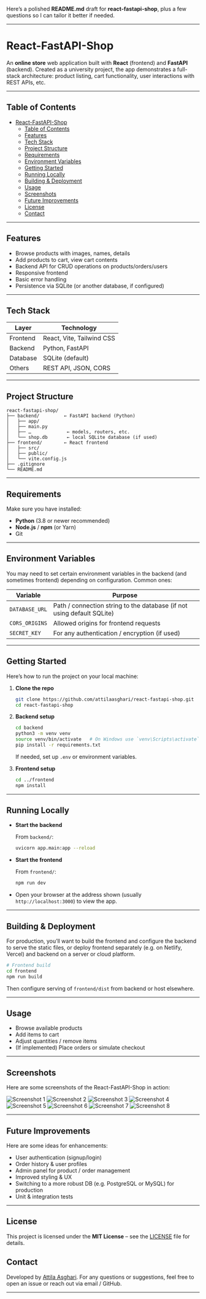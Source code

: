 Here’s a polished **README.md** draft for **react-fastapi-shop**, plus a few questions so I can tailor it better if needed.

---

# React-FastAPI-Shop

An **online store** web application built with **React** (frontend) and **FastAPI** (backend). Created as a university project, the app demonstrates a full-stack architecture: product listing, cart functionality, user interactions with REST APIs, etc.

---

## Table of Contents

- [React-FastAPI-Shop](#react-fastapi-shop)
  - [Table of Contents](#table-of-contents)
  - [Features](#features)
  - [Tech Stack](#tech-stack)
  - [Project Structure](#project-structure)
  - [Requirements](#requirements)
  - [Environment Variables](#environment-variables)
  - [Getting Started](#getting-started)
  - [Running Locally](#running-locally)
  - [Building \& Deployment](#building--deployment)
  - [Usage](#usage)
  - [Screenshots](#screenshots)
  - [Future Improvements](#future-improvements)
  - [License](#license)
  - [Contact](#contact)

---

## Features

* Browse products with images, names, details
* Add products to cart, view cart contents
* Backend API for CRUD operations on products/orders/users
* Responsive frontend
* Basic error handling
* Persistence via SQLite (or another database, if configured)

---

## Tech Stack

| Layer    | Technology                |
| -------- | ------------------------- |
| Frontend | React, Vite, Tailwind CSS |
| Backend  | Python, FastAPI           |
| Database | SQLite (default)          |
| Others   | REST API, JSON, CORS      |

---

## Project Structure

```
react-fastapi-shop/
├── backend/         ← FastAPI backend (Python)
│   ├── app/
│   ├── main.py
│   ├── …             ← models, routers, etc.
│   └── shop.db       ← local SQLite database (if used)
├── frontend/        ← React frontend
│   ├── src/
│   ├── public/
│   └── vite.config.js
├── .gitignore
└── README.md
```

---

## Requirements

Make sure you have installed:

* **Python** (3.8 or newer recommended)
* **Node.js** / **npm** (or Yarn)
* Git

---

## Environment Variables

You may need to set certain environment variables in the backend (and sometimes frontend) depending on configuration. Common ones:

| Variable       | Purpose                                                                |
| -------------- | ---------------------------------------------------------------------- |
| `DATABASE_URL` | Path / connection string to the database (if not using default SQLite) |
| `CORS_ORIGINS` | Allowed origins for frontend requests                                  |
| `SECRET_KEY`   | For any authentication / encryption (if used)                          |

---

## Getting Started

Here’s how to run the project on your local machine:

1. **Clone the repo**

   ```bash
   git clone https://github.com/attilaasghari/react-fastapi-shop.git
   cd react-fastapi-shop
   ```

2. **Backend setup**

   ```bash
   cd backend
   python3 -m venv venv
   source venv/bin/activate   # On Windows use `venv\Scripts\activate`
   pip install -r requirements.txt
   ```

   If needed, set up `.env` or environment variables.

3. **Frontend setup**

   ```bash
   cd ../frontend
   npm install
   ```

---

## Running Locally

* **Start the backend**

  From `backend/`:

  ```bash
  uvicorn app.main:app --reload
  ```

* **Start the frontend**

  From `frontend/`:

  ```bash
  npm run dev
  ```

* Open your browser at the address shown (usually `http://localhost:3000`) to view the app.

---

## Building & Deployment

For production, you’ll want to build the frontend and configure the backend to serve the static files, or deploy frontend separately (e.g. on Netlify, Vercel) and backend on a server or cloud platform.

```bash
# Frontend build
cd frontend
npm run build
```

Then configure serving of `frontend/dist` from backend or host elsewhere.

---

## Usage

* Browse available products
* Add items to cart
* Adjust quantities / remove items
* (If implemented) Place orders or simulate checkout

---
## Screenshots

Here are some screenshots of the React-FastAPI-Shop in action:

![Screenshot 1](./screenshots/Screenshot-1.png)
![Screenshot 2](./screenshots/Screenshot-2.png)
![Screenshot 3](./screenshots/Screenshot-3.png)
![Screenshot 4](./screenshots/Screenshot-4.png)
![Screenshot 5](./screenshots/Screenshot-5.png)
![Screenshot 6](./screenshots/Screenshot-6.png)
![Screenshot 7](./screenshots/Screenshot-7.png)
![Screenshot 8](./screenshots/Screenshot-8.png)

---
## Future Improvements

Here are some ideas for enhancements:

* User authentication (signup/login)
* Order history & user profiles
* Admin panel for product / order management
* Improved styling & UX
* Switching to a more robust DB (e.g. PostgreSQL or MySQL) for production
* Unit & integration tests

---
## License

This project is licensed under the **MIT License** – see the [LICENSE](./LICENSE) file for details.


## Contact

Developed by [Attila Asghari](https://vitren.ir/attila).
For any questions or suggestions, feel free to open an issue or reach out via email / GitHub.

---
